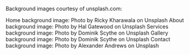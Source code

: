 




Background images courtesy of unsplash.com:

Home background image: Photo by Ricky Kharawala on Unsplash
About background image: Photo by Hal Gatewood on Unsplash
Services background image: Photo by Dominik Scythe on Unsplash
Gallery background image: Photo by Dominik Scythe on Unsplash
Contact background image: Photo by Alexander Andrews on Unsplash
